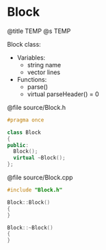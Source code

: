 # Block
@title TEMP
@s TEMP

Block class:
- Variables:
  + string name
  + vector<string> lines
- Functions:
  + parse()
  + virtual parseHeader() = 0

@file source/Block.h
```cpp
#pragma once

class Block
{
public:
  Block();
  virtual ~Block();
};
```

@file source/Block.cpp
```cpp
#include "Block.h"

Block::Block()
{
}

Block::~Block()
{
}
```
